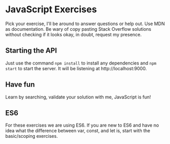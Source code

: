 # JavaScript Exercises
Pick your exercise, I'll be around to answer questions or help out.
Use MDN as documentation. Be wary of copy pasting Stack Overflow solutions
without checking if it looks okay, in doubt, request my presence.

## Starting the API

Just use the command `npm install` to install any dependencies and `npm start`
to start the server. It will be listening at http://localhost:9000.

## Have fun
Learn by searching, validate your solution with me, JavaScript is fun!

## ES6
For these exercises we are using ES6. If you are new to ES6 and have
no idea what the difference between var, const, and let is, start
with the basic/scoping exercises.



